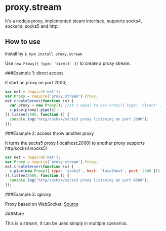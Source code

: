 proxy.stream
============

It's a nodejs proxy, implemented steam interface, supports socks4, socks4a, socks5 and http.

## How to use

Install by `$ npm install proxy.stream`

Use `new Proxy({ type: 'direct' })` to create a proxy stream.

###Example 1: direct access

It start an proxy on port 2000;

```js
var net = require('net');
var Proxy = require('proxy.stream').Proxy;
net.createServer(function (s) {
  var proxy = new Proxy(); //it's equal to new Proxy({ type: 'direct' })
  s.pipe(proxy).pipe(s);
}).listen(2000, function () {
  console.log('http/socks4/socks5 proxy listening on port 2000');
});
```

###Example 2: access throw another proxy

It turns the socks5 proxy [localhost:2000] to another proxy supports http/socks4/socks5!

```js
var net = require('net');
var Proxy = require('proxy.stream').Proxy;
net.createServer(function (s) {
  s.pipe(new Proxy({ type: 'socks5', host: 'localhost', port: 2000 })).pipe(s);
}).listen(8080, function () {
  console.log('http/socks4/socks5 proxy listening on port 8080');
});
```

###Example 3: qproxy

Proxy based on WebSocket. [Source](https://github.com/loye/node.qproxy)

###More

This is a stream, it can be used simply in multiple scenarios.
